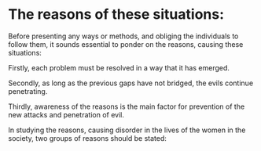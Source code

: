 The reasons of these situations:
================================

Before presenting any ways or methods, and obliging the individuals to
follow them, it sounds essential to ponder on the reasons, causing these
situations:

Firstly, each problem must be resolved in a way that it has emerged.

Secondly, as long as the previous gaps have not bridged, the evils
continue penetrating.

Thirdly, awareness of the reasons is the main factor for prevention of
the new attacks and penetration of evil.

In studying the reasons, causing disorder in the lives of the women in
the society, two groups of reasons should be stated:


